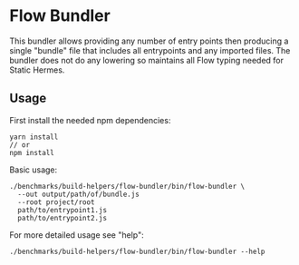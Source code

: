 # Flow Bundler

This bundler allows providing any number of entry points then producing a single
"bundle" file that includes all entrypoints and any imported files. The bundler
does not do any lowering so maintains all Flow typing needed for Static Hermes.

## Usage

First install the needed npm dependencies:

```
yarn install
// or
npm install
```

Basic usage:

```
./benchmarks/build-helpers/flow-bundler/bin/flow-bundler \
  --out output/path/of/bundle.js
  --root project/root
  path/to/entrypoint1.js
  path/to/entrypoint2.js
```

For more detailed usage see "help":

```
./benchmarks/build-helpers/flow-bundler/bin/flow-bundler --help
```
